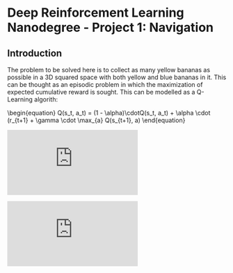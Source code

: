 # Deep Reinforcement Learning Nanodegree - Project 1: Navigation

## Introduction
The problem to be solved here is to collect as many yellow bananas as possible in a 3D squared space with both yellow and blue bananas in it. This can be thought as an episodic problem in which the maximization of expected cumulative reward is sought. This can be modelled as a Q-Learning algorith:

\begin{equation}
Q(s_t, a_t) = (1 - \alpha)\cdotQ(s_t, a_t) + \alpha \cdot (r_{t+1} + \gamma \cdot \max_{a} Q(s_{t+1}, a)
\end{equation}

![\Large Q(s_t, a_t) = (1 - \alpha)\cdotQ(s_t, a_t) + \alpha \cdot (r_{t+1} + \gamma \cdot \max_{a} Q(s_{t+1}, a)](https://latex.codecogs.com/svg.latex?x%3D%5Cfrac%7B-b%5Cpm%5Csqrt%7Bb%5E2-4ac%7D%7D%7B2a%7D)


![\Large Q(s_t, a_t) = (1 - \alpha)\cdot Q(s_t, a_t) + \alpha \cdot \left(r_{t+1} + \gamma \cdot \max_{a} Q(s_{t+1}, a)\right)](http://latex.codecogs.com/gif.latex?Concentration%3D%5Cfrac%7BTotalTemplate%7D%7BTotalVolume%7D)
